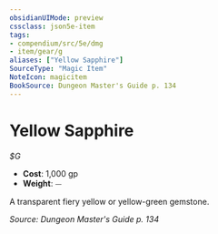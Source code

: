 ```yaml
---
obsidianUIMode: preview
cssclass: json5e-item
tags:
- compendium/src/5e/dmg
- item/gear/g
aliases: ["Yellow Sapphire"]
SourceType: "Magic Item"
NoteIcon: magicitem
BookSource: Dungeon Master's Guide p. 134
---
```

# Yellow Sapphire
*$G*  

- **Cost**: 1,000 gp
- **Weight**: ⏤

A transparent fiery yellow or yellow-green gemstone.

*Source: Dungeon Master's Guide p. 134*
